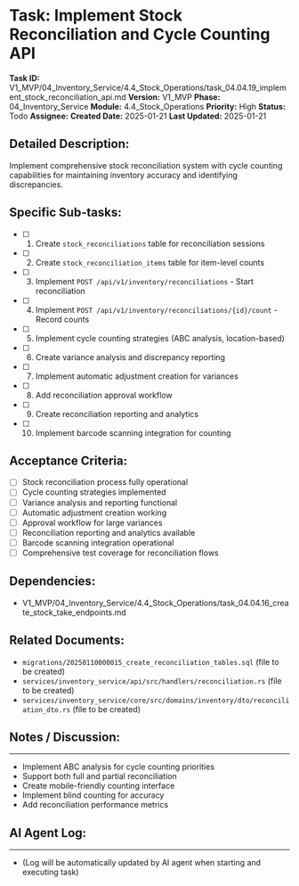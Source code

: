 # Task: Implement Stock Reconciliation and Cycle Counting API

**Task ID:** V1_MVP/04_Inventory_Service/4.4_Stock_Operations/task_04.04.19_implement_stock_reconciliation_api.md
**Version:** V1_MVP
**Phase:** 04_Inventory_Service
**Module:** 4.4_Stock_Operations
**Priority:** High
**Status:** Todo
**Assignee:**
**Created Date:** 2025-01-21
**Last Updated:** 2025-01-21

## Detailed Description:
Implement comprehensive stock reconciliation system with cycle counting capabilities for maintaining inventory accuracy and identifying discrepancies.

## Specific Sub-tasks:
- [ ] 1. Create `stock_reconciliations` table for reconciliation sessions
- [ ] 2. Create `stock_reconciliation_items` table for item-level counts
- [ ] 3. Implement `POST /api/v1/inventory/reconciliations` - Start reconciliation
- [ ] 4. Implement `POST /api/v1/inventory/reconciliations/{id}/count` - Record counts
- [ ] 5. Implement cycle counting strategies (ABC analysis, location-based)
- [ ] 6. Create variance analysis and discrepancy reporting
- [ ] 7. Implement automatic adjustment creation for variances
- [ ] 8. Add reconciliation approval workflow
- [ ] 9. Create reconciliation reporting and analytics
- [ ] 10. Implement barcode scanning integration for counting

## Acceptance Criteria:
- [ ] Stock reconciliation process fully operational
- [ ] Cycle counting strategies implemented
- [ ] Variance analysis and reporting functional
- [ ] Automatic adjustment creation working
- [ ] Approval workflow for large variances
- [ ] Reconciliation reporting and analytics available
- [ ] Barcode scanning integration operational
- [ ] Comprehensive test coverage for reconciliation flows

## Dependencies:
- V1_MVP/04_Inventory_Service/4.4_Stock_Operations/task_04.04.16_create_stock_take_endpoints.md

## Related Documents:
- `migrations/20250110000015_create_reconciliation_tables.sql` (file to be created)
- `services/inventory_service/api/src/handlers/reconciliation.rs` (file to be created)
- `services/inventory_service/core/src/domains/inventory/dto/reconciliation_dto.rs` (file to be created)

## Notes / Discussion:
---
* Implement ABC analysis for cycle counting priorities
* Support both full and partial reconciliation
* Create mobile-friendly counting interface
* Implement blind counting for accuracy
* Add reconciliation performance metrics

## AI Agent Log:
---
* (Log will be automatically updated by AI agent when starting and executing task)
